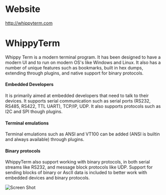 # Website
http://whippyterm.com

# WhippyTerm
Whippy Term is a modern terminal program.  It has been designed to have
a modern UI and to run on modern OS's like Windows and Linux.  It also
has a number of unique features such as bookmarks, built in hex dumps,
extending through plugins, and native support for binary protocols.

#### Embedded Developers
It is primarily aimed at embedded developers that need to talk to their
devices. It supports serial communication such as serial ports
(RS232, RS485, RS422, TTL UART), TCP/IP, UDP. It also supports
protocols such as I2C and SPI though plugins.

#### Terminal emulations
Terminal emulations such as ANSI and VT100 can be added (ANSI is builtin
and always available) through plugins.

#### Binary protocols
WhippyTerm also support working with binary protocols, in both
serial streams like RS232, and message block protocols like UDP.
Support for sending blocks of binary or AscII data is included to
better work with embedded devices and binary protocols.

![Screen Shot](https://github.com/TheBeef/WhippyTerm/blob/main/Graphics/ScreenShot.gif?raw=true)

